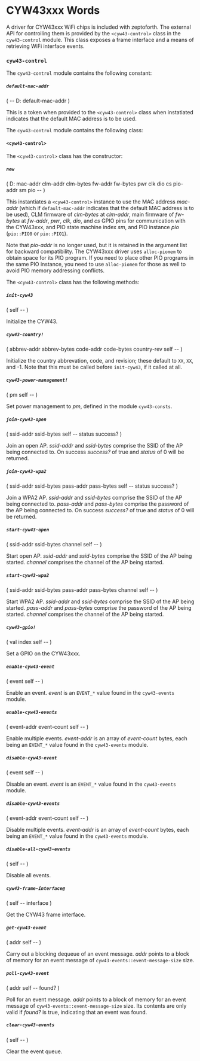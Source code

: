 # CYW43xxx Words

A driver for CYW43xxx WiFi chips is included with zeptoforth. The external API for controlling them is provided by the `<cyw43-control>` class in the `cyw43-control` module. This class exposes a frame interface and a means of retrieving WiFi interface events.

### `cyw43-control`

The `cyw43-control` module contains the following constant:

##### `default-mac-addr`
( -- D: default-mac-addr )

This is a token when provided to the `<cyw43-control>` class when instatiated indicates that the default MAC address is to be used.

The `cyw43-control` module contains the following class:

#### `<cyw43-control>`

The `<cyw43-control>` class has the constructor:

##### `new`
( D: mac-addr clm-addr clm-bytes fw-addr fw-bytes pwr clk dio cs pio-addr sm pio -- )

This instantiates a `<cyw43-control>` instance to use the MAC address *mac-addr* (which if `default-mac-addr` indicates that the default MAC address is to be used), CLM firmware of *clm-bytes* at *clm-addr*, main firmware of *fw-bytes* at *fw-addr*, *pwr*, *clk*, *dio*, and *cs* GPIO pins for communication with the CYW43xxx, and PIO state machine index *sm*, and PIO instance *pio* (`pio::PIO0` or `pio::PIO1`).

Note that *pio-addr* is no longer used, but it is retained in the argument list for backward compatibility.  The CYW43xxx driver uses `alloc-piomem` to obtain space for its PIO program.  If you need to place other PIO programs in the same PIO instance, you need to use `alloc-piomem` for those as well to avoid PIO memory addressing conflicts.

The `<cyw43-control>` class has the following methods:
      
##### `init-cyw43`
( self -- )

Initialize the CYW43.

##### `cyw43-country!`
( abbrev-addr abbrev-bytes code-addr code-bytes country-rev self -- )

Initialize the country abbrevation, code, and revision; these default to `XX`, `XX`, and -1. Note that this must be called before `init-cyw43`, if it called at all.

##### `cyw43-power-management!`
( pm self -- )

Set power management to *pm*, defined in the module `cyw43-consts`.

##### `join-cyw43-open`
( ssid-addr ssid-bytes self -- status success? )

Join an open AP. *ssid-addr* and *ssid-bytes* comprise the SSID of the AP being connected to. On success *success?* of true and *status* of 0 will be returned.

##### `join-cyw43-wpa2`
( ssid-addr ssid-bytes pass-addr pass-bytes self -- status success? )

Join a WPA2 AP. *ssid-addr* and *ssid-bytes* comprise the SSID of the AP being connected to. *pass-addr* and *pass-bytes* comprise the password of the AP being connected to. On success *success?* of true and *status* of 0 will be returned.

##### `start-cyw43-open`
( ssid-addr ssid-bytes channel self -- )

Start open AP. *ssid-addr* and *ssid-bytes* comprise the SSID of the AP being started. *channel* comprises the channel of the AP being started.

##### `start-cyw43-wpa2`
( ssid-addr ssid-bytes pass-addr pass-bytes channel self -- )

Start WPA2 AP. *ssid-addr* and *ssid-bytes* comprise the SSID of the AP being started. *pass-addr* and *pass-bytes* comprise the password of the AP being started. *channel* comprises the channel of the AP being started.

##### `cyw43-gpio!`
( val index self -- )

Set a GPIO on the CYW43xxx.

##### `enable-cyw43-event`
( event self -- )

Enable an event. *event* is an `EVENT_*` value found in the `cyw43-events` module.

##### `enable-cyw43-events`
( event-addr event-count self -- )

Enable multiple events. *event-addr* is an array of *event-count* bytes, each being an `EVENT_*` value found in the `cyw43-events` module.
    
##### `disable-cyw43-event`
( event self -- )

Disable an event. *event* is an `EVENT_*` value found in the `cyw43-events` module.

##### `disable-cyw43-events`
( event-addr event-count self -- )

Disable multiple events. *event-addr* is an array of *event-count* bytes, each being an `EVENT_*` value found in the `cyw43-events` module.

##### `disable-all-cyw43-events`
( self -- )

Disable all events.
    
##### `cyw43-frame-interface@`
( self -- interface )

Get the CYW43 frame interface.
    
##### `get-cyw43-event`
( addr self -- )

Carry out a blocking dequeue of an event message. *addr* points to a block of memory for an event message of `cyw43-events::event-message-size` size.

##### `poll-cyw43-event`
( addr self -- found? )

Poll for an event message. *addr* points to a block of memory for an event message of `cyw43-events::event-message-size` size. Its contents are only valid if *found?* is true, indicating that an event was found.

##### `clear-cyw43-events`
( self -- )

Clear the event queue.

